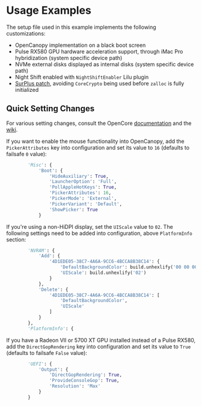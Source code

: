 # Usage Examples

The setup file used in this example implements the following customizations:

- OpenCanopy implementation on a black boot screen
- Pulse RX580 GPU hardware acceleration support, through iMac Pro hybridization (system specific device path)
- NVMe external disks displayed as internal disks (system specific device path)
- Night Shift enabled with `NightShiftEnabler` Lilu plugin
- [SurPlus patch](../../../../../reenigneorcim/SurPlus), avoiding `CoreCrypto` being used before `zalloc` is fully initialized

## Quick Setting Changes

For various setting changes, consult the OpenCore [documentation](../../../../../acidanthera/OpenCorePkg/tree/master/Docs) and the [wiki](../../../wiki).

If you want to enable the mouse functionality into OpenCanopy, add the `PickerAttributes` key into configuration and set its value to `16` (defaults to failsafe `0` value):

```python
        'Misc': {
            'Boot': {
                'HideAuxiliary': True,
                'LauncherOption': 'Full',
                'PollAppleHotKeys': True,
                'PickerAttributes': 16,
                'PickerMode': 'External',
                'PickerVariant': 'Default',
                'ShowPicker': True
            }
```

If you're using a non-HiDPI display, set the `UIScale` value to `02`. The following settings need to be added into configuration, above `PlatformInfo` section:

```python
        'NVRAM': {
            'Add': {
                '4D1EDE05-38C7-4A6A-9CC6-4BCCA8B38C14': {
                    'DefaultBackgroundColor': build.unhexlify('00 00 00 00'),
                    'UIScale': build.unhexlify('02')
                }
            },
            'Delete': {
                '4D1EDE05-38C7-4A6A-9CC6-4BCCA8B38C14': [
                    'DefaultBackgroundColor',
                    'UIScale'
                ]
            }
        },
        'PlatformInfo': {
```

If you have a Radeon VII or 5700 XT GPU installed instead of a Pulse RX580, add the `DirectGopRendering` key into configuration and set its value to `True` (defaults to failsafe `False` value):

```python
        'UEFI': {
            'Output': {
                'DirectGopRendering': True,
                'ProvideConsoleGop': True,
                'Resolution': 'Max'
            }
        }
```
